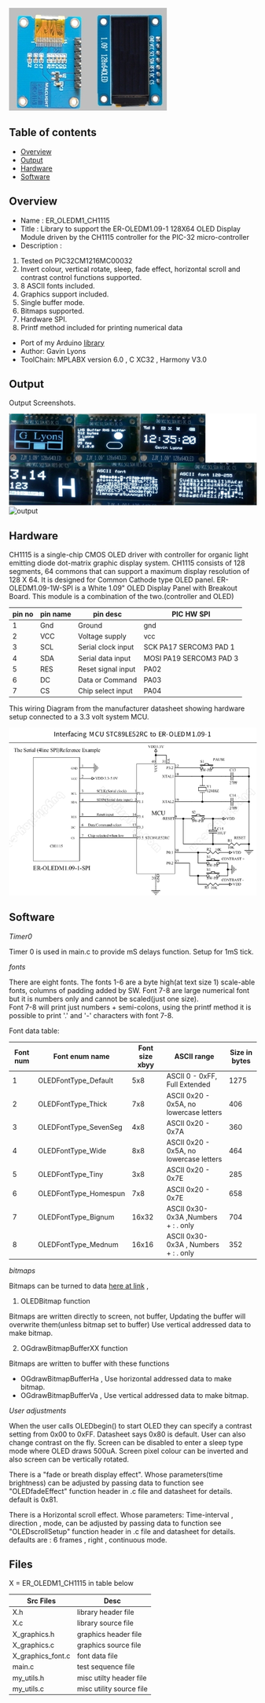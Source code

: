 
![ OLED ](https://github.com/gavinlyonsrepo/ER_OLEDM1_CH1115/blob/main/extras/image/oled.jpg)

Table of contents
---------------------------

  * [Overview](#overview)
  * [Output](#output)
  * [Hardware](#hardware)
  * [Software](#software)
  
Overview
--------------------
* Name : ER_OLEDM1_CH1115
* Title : Library to support the ER-OLEDM1.09-1 128X64 OLED Display Module driven by the CH1115 controller for the PIC-32 micro-controller
* Description : 

1. Tested on PIC32CM1216MC00032       
2. Invert colour, vertical rotate, sleep, fade effect, horizontal scroll and contrast control functions supported.
3. 8 ASCII fonts included.
4. Graphics support included.
5. Single buffer mode.
6. Bitmaps supported.
7. Hardware SPI.
8. Printf method included for printing numerical data

* Port of my Arduino [library](https://github.com/gavinlyonsrepo/ER_OLEDM1_CH1115)
* Author: Gavin Lyons
* ToolChain: MPLABX version 6.0 , C XC32 , Harmony V3.0

Output
-----------------------------

Output Screenshots.

![ output ](https://github.com/gavinlyonsrepo/ER_OLEDM1_CH1115/blob/main/extras/image/output.jpg)
![ output ](https://github.com/gavinlyonsrepo/ER_OLEDM1_CH1115_RPI/blob/main/extras/image/fontpic.jpg)

Hardware
----------------------------

CH1115 is a single-chip CMOS OLED driver with controller for organic light emitting diode dot-matrix graphic display system. CH1115 consists of 128 segments, 64 commons that can support a maximum display resolution of 128 X 64. It is designed for Common Cathode type OLED panel. ER-OLEDM1.09-1W-SPI is a White 1.09" OLED Display Panel with Breakout Board. This module is a combination of the two.(controller and OLED)

| pin no  | pin name | pin desc | PIC HW SPI | 
|---|---|---| --- | 
| 1 | Gnd | Ground | gnd | 
| 2 | VCC | Voltage supply | vcc | 
| 3 | SCL | Serial clock input | SCK PA17 SERCOM3 PAD 1| 
| 4 | SDA | Serial data input | MOSI PA19 SERCOM3 PAD 3| 
| 5 | RES | Reset signal input  | PA02 | 
| 6 | DC | Data or Command | PA03 | 
| 7 | CS | Chip select input | PA04 | 


 This wiring Diagram from the manufacturer datasheet showing hardware setup connected to a 3.3 volt system MCU.

![ wiring ](https://github.com/gavinlyonsrepo/ER_OLEDM1_CH1115/blob/main/extras/image/wiring.jpg)


Software
-------------------------

*Timer0*

Timer 0 is used in main.c to provide mS delays function.
Setup for 1mS tick.

*fonts*

There are eight fonts.
The fonts 1-6 are a byte high(at text size 1) scale-able fonts, columns of padding added by SW.
Font 7-8 are large numerical font but it is numbers only and cannot be scaled(just one size).  
Font 7-8 will print just numbers + semi-colons, using the printf method it is possible to print 
'.' and '-' characters with font 7-8.

Font data table: 

| Font num | Font enum name | Font size xbyy |  ASCII range | Size in bytes |
| ------ | ------ | ------ | ------ |  ------ | 
| 1 | OLEDFontType_Default | 5x8 | ASCII 0 - 0xFF, Full Extended  | 1275 |
| 2 | OLEDFontType_Thick   | 7x8 |  ASCII  0x20 - 0x5A, no lowercase letters | 406 | 
| 3 | OLEDFontType_SevenSeg  | 4x8 | ASCII  0x20 - 0x7A | 360 |
| 4 | OLEDFontType_Wide | 8x8 |  ASCII 0x20 - 0x5A, no lowercase letters| 464 |
| 5 | OLEDFontType_Tiny | 3x8 | ASCII  0x20 - 0x7E | 285 |
| 6 | OLEDFontType_Homespun  | 7x8 | ASCII  0x20 - 0x7E |  658 |
| 7 | OLEDFontType_Bignum | 16x32 | ASCII 0x30-0x3A ,Numbers + : . only | 704 |
| 8 | OLEDFontType_Mednum | 16x16 | ASCII 0x30-0x3A , Numbers + : . only | 352 |


*bitmaps*

Bitmaps can be turned to data [here at link]( https://javl.github.io/image2cpp/) , 

1. OLEDBitmap function
 
Bitmaps are written directly to screen, not buffer, Updating the buffer will overwrite them(unless bitmap set to buffer)  Use vertical addressed data  to make  bitmap.

2. OGdrawBitmapBufferXX function 

Bitmaps are written to buffer with these functions 

* OGdrawBitmapBufferHa , Use horizontal addressed data to make bitmap.
* OGdrawBitmapBufferVa ,  Use vertical addressed data  to make  bitmap.

*User adjustments*

When the user calls OLEDbegin() to start OLED they can specify a contrast setting from 0x00 to 0xFF. Datasheet says 0x80 is default. User can also change contrast on the fly.
Screen can be disabled to enter a sleep type mode where OLED draws 500uA.
Screen pixel colour can be inverted and also screen can be vertically rotated. 

There is a "fade or breath display effect". Whose parameters(time brightness) can be adjusted by passing data to function see "OLEDfadeEffect" function header  in .c file and datasheet for details.
default is 0x81.

There is a  Horizontal scroll effect. Whose parameters: Time-interval , direction , mode,
can be adjusted by passing data to function see "OLEDscrollSetup" function header in .c file and datasheet for details. defaults are : 6 frames , right , continuous mode.

Files
-------------------

X = ER_OLEDM1_CH1115 in table below

| Src Files| Desc |
| ------ | ------ |
| X.h | library header file  |
| X.c|  library  source file  |
| X_graphics.h | graphics header file |
| X_graphics.c |  graphics source file |
| X_graphics_font.c |  font data file |
| main.c | test sequence file |
| my_utils.h | misc utilty header file |
| my_utils.c | misc utility source file  |
